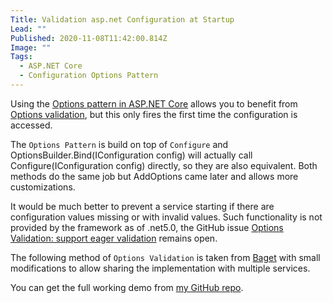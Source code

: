 ```yaml
---
Title: Validation asp.net Configuration at Startup
Lead: ""
Published: 2020-11-08T11:42:00.814Z
Image: ""
Tags:
  - ASP.NET Core
  - Configuration Options Pattern
---
```


Using the [Options pattern in ASP.NET Core] allows you to benefit from [Options validation], but this only fires the first time the configuration is accessed.

The `Options Pattern` is build on top of `Configure` and OptionsBuilder.Bind(IConfiguration config) will actually call Configure(IConfiguration config) directly, so they are also equivalent. Both methods do the same job but AddOptions came later and allows more customizations.

It would be much better to prevent a service starting if there are configuration values missing or with invalid values. Such functionality is not provided by the framework as of .net5.0, the GitHub issue [Options Validation: support eager validation] remains open.

The following method of `Options Validation` is taken from [Baget] with small modifications to allow sharing the implementation with multiple services.



You can get the full working demo from [my GitHub repo](https://github.com/MarkZither/SwaggerAndHealthCheckBlog).

[Options pattern in ASP.NET Core]:
https://docs.microsoft.com/en-us/aspnet/core/fundamentals/configuration/options?view=aspnetcore-3.1#options-validation
[Options validation]: https://docs.microsoft.com/en-us/aspnet/core/fundamentals/configuration/options?view=aspnetcore-3.1#options-validation
[Options Validation: support eager validation]: https://github.com/dotnet/runtime/issues/36391
[Baget]: https://github.com/loic-sharma/BaGet
[ConfigureOptions doesn't register validations as expected]: https://github.com/dotnet/runtime/issues/38491